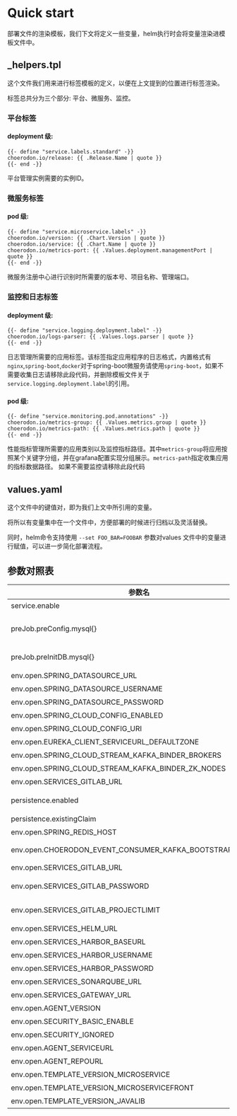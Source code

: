 # Quick start

部署文件的渲染模板，我们下文将定义一些变量，helm执行时会将变量渲染进模板文件中。

## _helpers.tpl

这个文件我们用来进行标签模板的定义，以便在上文提到的位置进行标签渲染。

标签总共分为三个部分: 平台、微服务、监控。

### 平台标签

#### deployment 级:

```
{{- define "service.labels.standard" -}}
choerodon.io/release: {{ .Release.Name | quote }}
{{- end -}}
```
平台管理实例需要的实例ID。

### 微服务标签

#### pod 级:

```
{{- define "service.microservice.labels" -}}
choerodon.io/version: {{ .Chart.Version | quote }}
choerodon.io/service: {{ .Chart.Name | quote }}
choerodon.io/metrics-port: {{ .Values.deployment.managementPort | quote }}
{{- end -}}
```
微服务注册中心进行识别时所需要的版本号、项目名称、管理端口。

### 监控和日志标签

#### deployment 级:

```
{{- define "service.logging.deployment.label" -}}
choerodon.io/logs-parser: {{ .Values.logs.parser | quote }}
{{- end -}}
```
日志管理所需要的应用标签。该标签指定应用程序的日志格式，内置格式有`nginx`,`spring-boot`,`docker`对于spring-boot微服务请使用`spring-boot`，如果不需要收集日志请移除此段代码，并删除模板文件关于`service.logging.deployment.label`的引用。

#### pod 级:

```
{{- define "service.monitoring.pod.annotations" -}}
choerodon.io/metrics-group: {{ .Values.metrics.group | quote }}
choerodon.io/metrics-path: {{ .Values.metrics.path | quote }}
{{- end -}}
```
性能指标管理所需要的应用类别以及监控指标路径。其中`metrics-group`将应用按照某个关键字分组，并在grafana配置实现分组展示。`metrics-path`指定收集应用的指标数据路径。
如果不需要监控请移除此段代码

## values.yaml

这个文件中的键值对，即为我们上文中所引用的变量。

将所以有变量集中在一个文件中，方便部署的时候进行归档以及灵活替换。

同时，helm命令支持使用 `--set FOO_BAR=FOOBAR` 参数对values 文件中的变量进行赋值，可以进一步简化部署流程。


## 参数对照表

参数名 | 含义 
--- |  --- 
service.enable|是否创建service
preJob.preConfig.mysql{}|初始化配置所需manager_service数据库信息
preJob.preInitDB.mysql{}|初始化数据库所需数据库信息
env.open.SPRING_DATASOURCE_URL|数据库链接地址
env.open.SPRING_DATASOURCE_USERNAME|数据库用户名
env.open.SPRING_DATASOURCE_PASSWORD|数据库密码
env.open.SPRING_CLOUD_CONFIG_ENABLED|启用配置中心
env.open.SPRING_CLOUD_CONFIG_URI|配置中心地址
env.open.EUREKA_CLIENT_SERVICEURL_DEFAULTZONE|注册服务地址
env.open.SPRING_CLOUD_STREAM_KAFKA_BINDER_BROKERS|kafka地址
env.open.SPRING_CLOUD_STREAM_KAFKA_BINDER_ZK_NODES|zookeeper地址
env.open.SERVICES_GITLAB_URL|gitlab地址
persistence.enabled|是否启用持久化存储
persistence.existingClaim|绑定的pvc名称
env.open.SPRING_REDIS_HOST|redis地址
env.open.CHOERODON_EVENT_CONSUMER_KAFKA_BOOTSTRAP_SERVERS|kafka bootstrap 地址
env.open.SERVICES_GITLAB_URL|gitlab 地址
env.open.SERVICES_GITLAB_PASSWORD|gitlab默认创建用户密码
env.open.SERVICES_GITLAB_PROJECTLIMIT|gitlab用户可以创建项目限制
env.open.SERVICES_HELM_URL|helm地址
env.open.SERVICES_HARBOR_BASEURL|harbor地址
env.open.SERVICES_HARBOR_USERNAME|harbor用户名
env.open.SERVICES_HARBOR_PASSWORD|harbor密码
env.open.SERVICES_SONARQUBE_URL|sonarqube地址
env.open.SERVICES_GATEWAY_URL|gateway地址
env.open.AGENT_VERSION|agengt版本
env.open.SECURITY_BASIC_ENABLE|安全性验证
env.open.SECURITY_IGNORED|安全性忽略
env.open.AGENT_SERVICEURL|agent地址
env.open.AGENT_REPOURL|agent仓库地址
env.open.TEMPLATE_VERSION_MICROSERVICE|微服务模板版本
env.open.TEMPLATE_VERSION_MICROSERVICEFRONT|前端服务模板版本
env.open.TEMPLATE_VERSION_JAVALIB|javalib模板版本